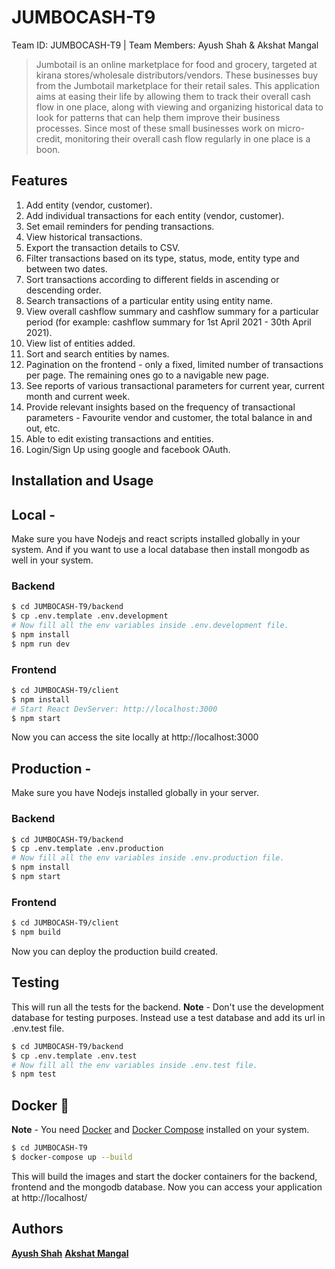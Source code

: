 # JUMBOCASH-T9

Team ID: JUMBOCASH-T9 | Team Members: Ayush Shah &amp; Akshat Mangal

> Jumbotail is an online marketplace for food and grocery, targeted at kirana stores/wholesale distributors/vendors. These businesses buy from the Jumbotail marketplace for their retail sales.
> This application aims at easing their life by allowing them to track their overall cash flow in one place, along with viewing and organizing historical data to look for patterns that can help them improve their business processes. Since most of these small businesses work on micro-credit, monitoring their overall cash flow regularly in one place is a boon.

## Features

1. Add entity (vendor, customer).
2. Add individual transactions for each entity (vendor, customer).
3. Set email reminders for pending transactions.
4. View historical transactions.
5. Export the transaction details to CSV.
6. Filter transactions based on its type, status, mode, entity type and between two dates.
7. Sort transactions according to different fields in ascending or descending order.
8. Search transactions of a particular entity using entity name.
9. View overall cashflow summary and cashflow summary for a particular period (for example: cashflow summary for 1st April 2021 - 30th April 2021).
10. View list of entities added.
11. Sort and search entities by names.
12. Pagination on the frontend - only a fixed, limited number of transactions per page. The remaining ones go to a navigable new page.
13. See reports of various transactional parameters for current year, current month and current week.
14. Provide relevant insights based on the frequency of transactional parameters - Favourite vendor and customer, the total balance in and out, etc.
15. Able to edit existing transactions and entities.
16. Login/Sign Up using google and facebook OAuth.

## Installation and Usage

## Local -

Make sure you have Nodejs and react scripts installed globally in your system.
And if you want to use a local database then install mongodb as well in your system.

### Backend

```sh
$ cd JUMBOCASH-T9/backend
$ cp .env.template .env.development
# Now fill all the env variables inside .env.development file.
$ npm install
$ npm run dev
```

### Frontend

```sh
$ cd JUMBOCASH-T9/client
$ npm install
# Start React DevServer: http://localhost:3000
$ npm start
```

Now you can access the site locally at http://localhost:3000

## Production -

Make sure you have Nodejs installed globally in your server.

### Backend

```sh
$ cd JUMBOCASH-T9/backend
$ cp .env.template .env.production
# Now fill all the env variables inside .env.production file.
$ npm install
$ npm start
```

### Frontend

```sh
$ cd JUMBOCASH-T9/client
$ npm build
```

Now you can deploy the production build created.

## Testing

This will run all the tests for the backend.
**Note** - Don't use the development database for testing purposes. Instead use a test database and add its url in .env.test file.

```sh
$ cd JUMBOCASH-T9/backend
$ cp .env.template .env.test
# Now fill all the env variables inside .env.test file.
$ npm test
```

## Docker :whale:

**Note** - You need [Docker](https://docs.docker.com/engine/install/) and [Docker Compose](https://docs.docker.com/compose/install/) installed on your system.

```sh
$ cd JUMBOCASH-T9
$ docker-compose up --build
```

This will build the images and start the docker containers for the backend, frontend and the mongodb database.
Now you can access your application at http://localhost/

## Authors

**[Ayush Shah](https://github.com/shahayush457)**
**[Akshat Mangal](https://github.com/iamakshat01)**
